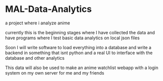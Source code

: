 # MAL-Data-Analytics
a project where i analyze anime


currently this is the beginning stages where I have collected the data and have programs where I test basic data analytics on local json files

Soon I will write software to load everything into a database and write a backend in something that isnt python and a real UI to interface with the database and other analytics

This data will also be used to make an anime watchlist webapp with a login system on my own server for me and my friends
